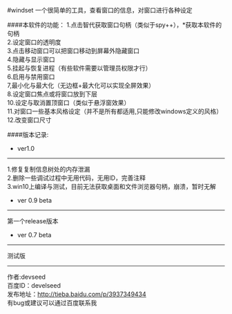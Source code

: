 #windset
一个很简单的工具，查看窗口的信息，对窗口进行各种设定<br>


####本软件的功能：
1.点击智代获取窗口句柄（类似于spy++），*获取本软件的句柄<br>
2.设定窗口的透明度<br>
3.点击移动窗口可以把窗口移动到屏幕外隐藏窗口<br>
4.隐藏与显示窗口<br>
5.挂起与恢复进程（有些软件需要以管理员权限才行）<br>
6.启用与禁用窗口<br>
7,最小化与最大化（无边框+最大化可以实现全屏效果）<br>
8.设定窗口焦点或将窗口放到下层<br>
10.设定与取消置顶窗口（类似于悬浮窗效果）<br>
11.对窗口一些基本风格设定（并不是所有都适用,只能修改windows定义的风格）<br>
12.改变窗口尺寸<br>

####版本记录:
* ver1.0

------
1.修复复制信息树处的内存泄漏<br>
2.删除一些调试过程中无用代码，无用ID，完善注释<br>
3.win10上编译与测试，目前无法获取桌面和文件浏览器句柄，崩溃，暂时无解<br>

* ver 0.9 beta

------
第一个release版本<br>

* ver 0.7 beta

------
测试版<br>

-----------
作者:devseed<br>
百度ID：develseed<br>
发布地址：http://tieba.baidu.com/p/3937349434<br>
有bug或建议可以通过百度联系我<br>
